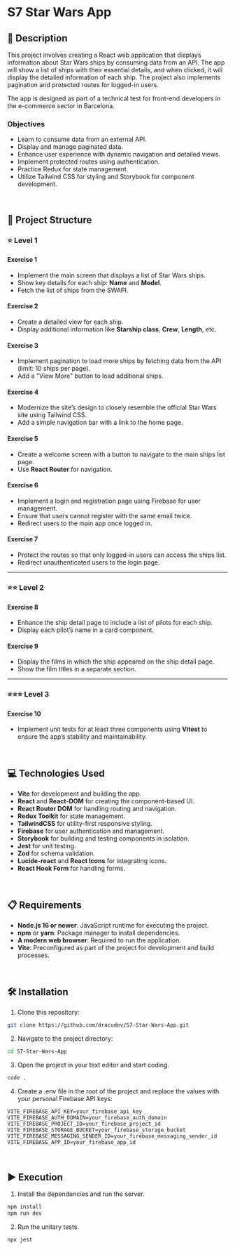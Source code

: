 # S7 Star Wars App

## 📄 Description

This project involves creating a React web application that displays information about Star Wars ships by consuming data from an API. The app will show a list of ships with their essential details, and when clicked, it will display the detailed information of each ship. The project also implements pagination and protected routes for logged-in users.

The app is designed as part of a technical test for front-end developers in the e-commerce sector in Barcelona.

### Objectives

- Learn to consume data from an external API.
- Display and manage paginated data.
- Enhance user experience with dynamic navigation and detailed views.
- Implement protected routes using authentication.
- Practice Redux for state management.
- Utilize Tailwind CSS for styling and Storybook for component development.

<br>

## 📐 Project Structure

### ⭐ **Level 1**

#### **Exercise 1**
- Implement the main screen that displays a list of Star Wars ships.
- Show key details for each ship: **Name** and **Model**.
- Fetch the list of ships from the SWAPI.

#### **Exercise 2**
- Create a detailed view for each ship.
- Display additional information like **Starship class**, **Crew**, **Length**, etc.

#### **Exercise 3**
- Implement pagination to load more ships by fetching data from the API (limit: 10 ships per page).
- Add a "View More" button to load additional ships.

#### **Exercise 4**
- Modernize the site’s design to closely resemble the official Star Wars site using Tailwind CSS.
- Add a simple navigation bar with a link to the home page.

#### **Exercise 5**
- Create a welcome screen with a button to navigate to the main ships list page.
- Use **React Router** for navigation.

#### **Exercise 6**
- Implement a login and registration page using Firebase for user management.
- Ensure that users cannot register with the same email twice.
- Redirect users to the main app once logged in.

#### **Exercise 7**
- Protect the routes so that only logged-in users can access the ships list.
- Redirect unauthenticated users to the login page.

---

### ⭐⭐ **Level 2**

#### **Exercise 8**
- Enhance the ship detail page to include a list of pilots for each ship.
- Display each pilot’s name in a card component.

#### **Exercise 9**
- Display the films in which the ship appeared on the ship detail page.
- Show the film titles in a separate section.

---

### ⭐⭐⭐ **Level 3**

#### **Exercise 10**
- Implement unit tests for at least three components using **Vitest** to ensure the app’s stability and maintainability.

<br>

## 💻 Technologies Used

- **Vite** for development and building the app.
- **React** and **React-DOM** for creating the component-based UI.
- **React Router DOM** for handling routing and navigation.
- **Redux Toolkit** for state management.
- **TailwindCSS** for utility-first responsive styling.
- **Firebase** for user authentication and management.
- **Storybook** for building and testing components in isolation.
- **Jest** for unit testing.
- **Zod** for schema validation.
- **Lucide-react** and **React Icons** for integrating icons.
- **React Hook Form** for handling forms.

<br>

## 📋 Requirements

- **Node.js 16 or newer**: JavaScript runtime for executing the project.
- **npm** or **yarn**: Package manager to install dependencies.
- **A modern web browser**: Required to run the application.
- **Vite**: Preconfigured as part of the project for development and build processes.

<br>

## 🛠️ Installation

1. Clone this repository: 
  ```bash
  git clone https://github.com/dracudev/S7-Star-Wars-App.git
  ```
2. Navigate to the project directory: 
  ```bash
  cd S7-Star-Wars-App
  ```
3. Open the project in your text editor and start coding.
  ```bash
  code .
  ```
4. Create a .env file in the root of the project and replace the values with your personal Firebase API keys:
  ```env
  VITE_FIREBASE_API_KEY=your_firebase_api_key
  VITE_FIREBASE_AUTH_DOMAIN=your_firebase_auth_domain
  VITE_FIREBASE_PROJECT_ID=your_firebase_project_id
  VITE_FIREBASE_STORAGE_BUCKET=your_firebase_storage_bucket
  VITE_FIREBASE_MESSAGING_SENDER_ID=your_firebase_messaging_sender_id
  VITE_FIREBASE_APP_ID=your_firebase_app_id
  ```


<br>

## ▶️ Execution

1. Install the dependencies and run the server.
  ```bash
  npm install
  npm run dev
  ```
2. Run the unitary tests.
  ```bash
  npx jest
  ```
